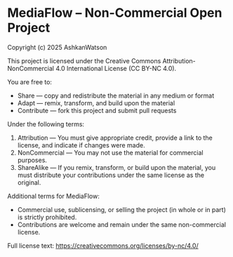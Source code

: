 # MediaFlow – Non-Commercial Open Project

Copyright (c) 2025 AshkanWatson

This project is licensed under the Creative Commons Attribution-NonCommercial 4.0 International License (CC BY-NC 4.0).

You are free to:

- Share — copy and redistribute the material in any medium or format
- Adapt — remix, transform, and build upon the material
- Contribute — fork this project and submit pull requests

Under the following terms:

1. Attribution — You must give appropriate credit, provide a link to the license, and indicate if changes were made.
2. NonCommercial — You may not use the material for commercial purposes.
3. ShareAlike — If you remix, transform, or build upon the material, you must distribute your contributions under the same license as the original.

Additional terms for MediaFlow:

- Commercial use, sublicensing, or selling the project (in whole or in part) is strictly prohibited.
- Contributions are welcome and remain under the same non-commercial license.

Full license text:
<https://creativecommons.org/licenses/by-nc/4.0/>
